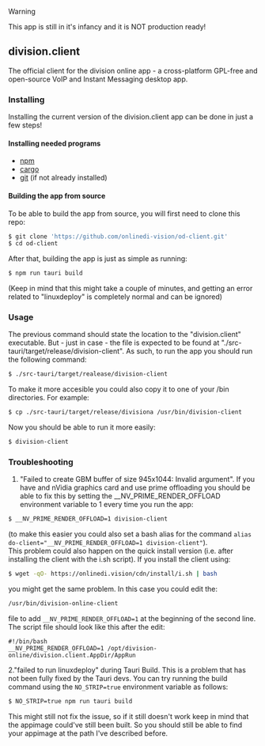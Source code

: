 > [!WARNING]  
> This app is still in it's infancy and it is NOT production ready!

## division.client

The official client for the division online app - a cross-platform GPL-free and open-source VoIP and Instant Messaging desktop app.

### Installing 

Installing the current version of the division.client app can be done in just a few steps!

#### Installing needed programs
- [npm](https://www.npmjs.com/)
- [cargo](https://www.rust-lang.org/tools/install)
- [git](https://git-scm.com/book/en/v2/Getting-Started-Installing-Git) (if not already installed)
#### Building the app from source
To be able to build the app from source, you will first need to clone this repo:
```sh
$ git clone 'https://github.com/onlinedi-vision/od-client.git'
$ cd od-client
```
After that, building the app is just as simple as running:
```sh 
$ npm run tauri build
```
(Keep in mind that this might take a couple of minutes, and getting an error related to "linuxdeploy" is completely normal and can be ignored)
### Usage
The previous command should state the location to the "division.client" executable. But - just in case - the file is expected to be found at "./src-tauri/target/release/division-client". As such, to run the app you should run the following command:
```sh 
$ ./src-tauri/target/realease/division-client
```
To make it more accesible you could also copy it to one of your /bin directories. For example:
```sh 
$ cp ./src-tauri/target/release/divisiona /usr/bin/division-client
```
Now you should be able to run it more easily:
```sh 
$ division-client 
```
### Troubleshooting
1. "Failed to create GBM buffer of size 945x1044: Invalid argument".
If you have and nVidia graphics card and use prime offloading you should be able to fix this by setting the __NV_PRIME_RENDER_OFFLOAD environment variable to 1 every time you run the app:
```sh 
$ __NV_PRIME_RENDER_OFFLOAD=1 division-client 
```
(to make this easier you could also set a bash alias for the command ```alias do-client="__NV_PRIME_RENDER_OFFLOAD=1 division-client"```). <br>
This problem could also happen on the quick install version (i.e. after installing the client with the i.sh script). If you install the client using:
```sh 
$ wget -qO- https://onlinedi.vision/cdn/install/i.sh | bash
```
you might get the same problem. In this case you could edit the:
```sh 
/usr/bin/division-online-client 
```
file to add ```__NV_PRIME_RENDER_OFFLOAD=1``` at the beginning of the second line. The script file should look like this after the edit:
```
#!/bin/bash 
__NV_PRIME_RENDER_OFFLOAD=1 /opt/division-online/division.client.AppDir/AppRun
```

2."failed to run linuxdeploy" during Tauri Build. 
This is a problem that has not been fully fixed by the Tauri devs. You can try running the build command using the ```NO_STRIP=true``` environment variable as follows:
```sh 
$ NO_STRIP=true npm run tauri build
```
This might still not fix the issue, so if it still doesn't work keep in mind that the appimage could've still been built. So you should still be able to find your appimage at the path I've described before.

